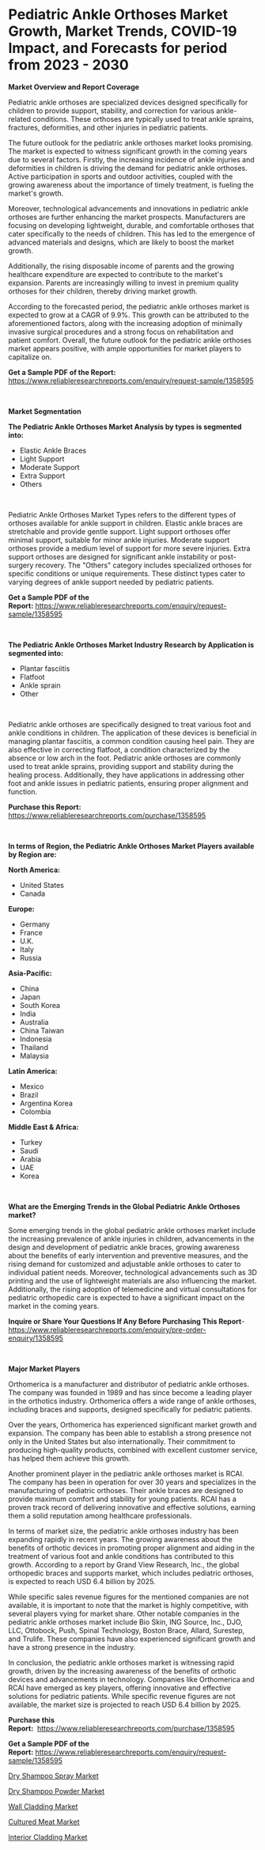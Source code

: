 <p><h1>Pediatric Ankle Orthoses Market Growth, Market Trends, COVID-19 Impact, and Forecasts for period from 2023 - 2030</h1></p><p><strong>Market Overview and Report Coverage</strong></p>
<p><p>Pediatric ankle orthoses are specialized devices designed specifically for children to provide support, stability, and correction for various ankle-related conditions. These orthoses are typically used to treat ankle sprains, fractures, deformities, and other injuries in pediatric patients.</p><p>The future outlook for the pediatric ankle orthoses market looks promising. The market is expected to witness significant growth in the coming years due to several factors. Firstly, the increasing incidence of ankle injuries and deformities in children is driving the demand for pediatric ankle orthoses. Active participation in sports and outdoor activities, coupled with the growing awareness about the importance of timely treatment, is fueling the market's growth.</p><p>Moreover, technological advancements and innovations in pediatric ankle orthoses are further enhancing the market prospects. Manufacturers are focusing on developing lightweight, durable, and comfortable orthoses that cater specifically to the needs of children. This has led to the emergence of advanced materials and designs, which are likely to boost the market growth.</p><p>Additionally, the rising disposable income of parents and the growing healthcare expenditure are expected to contribute to the market's expansion. Parents are increasingly willing to invest in premium quality orthoses for their children, thereby driving market growth.</p><p>According to the forecasted period, the pediatric ankle orthoses market is expected to grow at a CAGR of 9.9%. This growth can be attributed to the aforementioned factors, along with the increasing adoption of minimally invasive surgical procedures and a strong focus on rehabilitation and patient comfort. Overall, the future outlook for the pediatric ankle orthoses market appears positive, with ample opportunities for market players to capitalize on.</p></p>
<p><strong>Get a Sample PDF of the Report:</strong> <a href="https://www.reliableresearchreports.com/enquiry/request-sample/1358595">https://www.reliableresearchreports.com/enquiry/request-sample/1358595</a></p>
<p>&nbsp;</p>
<p><strong>Market Segmentation</strong></p>
<p><strong>The Pediatric Ankle Orthoses Market Analysis by types is segmented into:</strong></p>
<p><ul><li>Elastic Ankle Braces</li><li>Light Support</li><li>Moderate Support</li><li>Extra Support</li><li>Others</li></ul></p>
<p>&nbsp;</p>
<p><p>Pediatric Ankle Orthoses Market Types refers to the different types of orthoses available for ankle support in children. Elastic ankle braces are stretchable and provide gentle support. Light support orthoses offer minimal support, suitable for minor ankle injuries. Moderate support orthoses provide a medium level of support for more severe injuries. Extra support orthoses are designed for significant ankle instability or post-surgery recovery. The "Others" category includes specialized orthoses for specific conditions or unique requirements. These distinct types cater to varying degrees of ankle support needed by pediatric patients.</p></p>
<p><strong>Get a Sample PDF of the Report:</strong>&nbsp;<a href="https://www.reliableresearchreports.com/enquiry/request-sample/1358595">https://www.reliableresearchreports.com/enquiry/request-sample/1358595</a></p>
<p>&nbsp;</p>
<p><strong>The Pediatric Ankle Orthoses Market Industry Research by Application is segmented into:</strong></p>
<p><ul><li>Plantar fasciitis</li><li>Flatfoot</li><li>Ankle sprain</li><li>Other</li></ul></p>
<p>&nbsp;</p>
<p><p>Pediatric ankle orthoses are specifically designed to treat various foot and ankle conditions in children. The application of these devices is beneficial in managing plantar fasciitis, a common condition causing heel pain. They are also effective in correcting flatfoot, a condition characterized by the absence or low arch in the foot. Pediatric ankle orthoses are commonly used to treat ankle sprains, providing support and stability during the healing process. Additionally, they have applications in addressing other foot and ankle issues in pediatric patients, ensuring proper alignment and function.</p></p>
<p><strong>Purchase this Report:</strong>&nbsp; <a href="https://www.reliableresearchreports.com/purchase/1358595">https://www.reliableresearchreports.com/purchase/1358595</a></p>
<p>&nbsp;</p>
<p><strong>In terms of Region, the Pediatric Ankle Orthoses Market Players available by Region are:</strong></p>
<p>
    <p> <strong> North America: </strong>
        <ul>
            <li>United States</li>
            <li>Canada</li>
        </ul>
        </p> 
    <p> <strong> Europe: </strong>
        <ul>
            <li>Germany</li>
            <li>France</li>
            <li>U.K.</li>
            <li>Italy</li>
            <li>Russia</li>
        </ul>
        </p> 
    <p> <strong> Asia-Pacific: </strong>
        <ul>
            <li>China</li>
            <li>Japan</li>
            <li>South Korea</li>
            <li>India</li>
            <li>Australia</li>
            <li>China Taiwan</li>
            <li>Indonesia</li>
            <li>Thailand</li>
            <li>Malaysia</li>
        </ul>
        </p> 
    <p> <strong> Latin America: </strong>
        <ul>
            <li>Mexico</li>
            <li>Brazil</li>
            <li>Argentina Korea</li>
            <li>Colombia</li>
        </ul>
        </p> 
    <p> <strong> Middle East & Africa: </strong>
        <ul>
            <li>Turkey</li>
            <li>Saudi</li>
            <li>Arabia</li>
            <li>UAE</li>
            <li>Korea</li>
        </ul>
    </p>
    </p>
<p>&nbsp;</p>
<p><strong>What are the Emerging Trends in the Global Pediatric Ankle Orthoses market?</strong></p>
<p><p>Some emerging trends in the global pediatric ankle orthoses market include the increasing prevalence of ankle injuries in children, advancements in the design and development of pediatric ankle braces, growing awareness about the benefits of early intervention and preventive measures, and the rising demand for customized and adjustable ankle orthoses to cater to individual patient needs. Moreover, technological advancements such as 3D printing and the use of lightweight materials are also influencing the market. Additionally, the rising adoption of telemedicine and virtual consultations for pediatric orthopedic care is expected to have a significant impact on the market in the coming years.</p></p>
<p><strong>Inquire or Share Your Questions If Any Before Purchasing This Report</strong>- <a href="https://www.reliableresearchreports.com/enquiry/pre-order-enquiry/1358595">https://www.reliableresearchreports.com/enquiry/pre-order-enquiry/1358595</a></p>
<p>&nbsp;</p>
<p><strong>Major Market Players</strong></p>
<p><p>Orthomerica is a manufacturer and distributor of pediatric ankle orthoses. The company was founded in 1989 and has since become a leading player in the orthotics industry. Orthomerica offers a wide range of ankle orthoses, including braces and supports, designed specifically for pediatric patients.</p><p>Over the years, Orthomerica has experienced significant market growth and expansion. The company has been able to establish a strong presence not only in the United States but also internationally. Their commitment to producing high-quality products, combined with excellent customer service, has helped them achieve this growth.</p><p>Another prominent player in the pediatric ankle orthoses market is RCAI. The company has been in operation for over 30 years and specializes in the manufacturing of pediatric orthoses. Their ankle braces are designed to provide maximum comfort and stability for young patients. RCAI has a proven track record of delivering innovative and effective solutions, earning them a solid reputation among healthcare professionals.</p><p>In terms of market size, the pediatric ankle orthoses industry has been expanding rapidly in recent years. The growing awareness about the benefits of orthotic devices in promoting proper alignment and aiding in the treatment of various foot and ankle conditions has contributed to this growth. According to a report by Grand View Research, Inc., the global orthopedic braces and supports market, which includes pediatric orthoses, is expected to reach USD 6.4 billion by 2025.</p><p>While specific sales revenue figures for the mentioned companies are not available, it is important to note that the market is highly competitive, with several players vying for market share. Other notable companies in the pediatric ankle orthoses market include Bio Skin, ING Source, Inc., DJO, LLC, Ottobock, Push, Spinal Technology, Boston Brace, Allard, Surestep, and Trulife. These companies have also experienced significant growth and have a strong presence in the industry.</p><p>In conclusion, the pediatric ankle orthoses market is witnessing rapid growth, driven by the increasing awareness of the benefits of orthotic devices and advancements in technology. Companies like Orthomerica and RCAI have emerged as key players, offering innovative and effective solutions for pediatric patients. While specific revenue figures are not available, the market size is projected to reach USD 6.4 billion by 2025.</p></p>
<p><strong>Purchase this Report:</strong>&nbsp;&nbsp;<a href="https://www.reliableresearchreports.com/purchase/1358595">https://www.reliableresearchreports.com/purchase/1358595</a></p>
<p></p>
<p><strong>Get a Sample PDF of the Report:</strong>&nbsp;<a href="https://www.reliableresearchreports.com/enquiry/request-sample/1358595">https://www.reliableresearchreports.com/enquiry/request-sample/1358595</a></p>
<p><p><a href="https://www.linkedin.com/pulse/dry-shampoo-spray-market-challenges-opportunities-growth-45rce/">Dry Shampoo Spray Market</a></p><p><a href="https://www.linkedin.com/pulse/decoding-dry-shampoo-powder-market-deep-dive-latest-trends-vv1ye/">Dry Shampoo Powder Market</a></p><p><a href="https://medium.com/@rogerking1949/wall-cladding-market-size-growth-forecast-2023-2030-5dd0c3cf685b">Wall Cladding Market</a></p><p><a href="https://www.linkedin.com/pulse/cultured-meat-market-research-report-unlocks-analysis-financial-zktse/">Cultured Meat Market</a></p><p><a href="https://medium.com/@beaublock2023/interior-cladding-market-size-growth-forecast-2023-2030-e41bc923e189">Interior Cladding Market</a></p></p>
